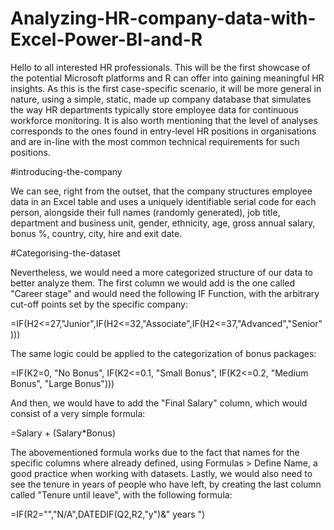 # Analyzing-HR-company-data-with-Excel-Power-BI-and-R

Hello to all interested HR professionals. This will be the first showcase of the potential Microsoft platforms and R can offer into gaining meaningful HR insights. As this is the first case-specific scenario, it will be more general in nature, using a simple, static, made up company database that simulates the way HR departments typically store employee data for continuous workforce monitoring. It is also worth mentioning that the level of analyses corresponds to the ones found in entry-level HR positions in organisations and are in-line with the most common technical requirements for such positions. 

#introducing-the-company

We can see, right from the outset, that the company structures employee data in an Excel table and uses a uniquely identifiable serial code for each person, alongside their full names (randomly generated), job title, department and business unit, gender, ethnicity, age, gross annual salary, bonus %, country, city, hire and exit date. 

#Categorising-the-dataset

Nevertheless, we would need a more categorized structure of our data to better analyze them. The first column we would add is the one called "Career stage" and would need the following IF Function, with the arbitrary cut-off points set by the specific company: 

=IF(H2<=27,"Junior",IF(H2<=32,"Associate",IF(H2<=37,"Advanced","Senior")))

The same logic could be applied to the categorization of bonus packages:

=IF(K2=0, "No Bonus", IF(K2<=0.1, "Small Bonus", IF(K2<=0.2, "Medium Bonus", "Large Bonus")))

And then, we would have to add the "Final Salary" column, which would consist of a very simple formula: 

=Salary + (Salary*Bonus)

The abovementioned formula works due to the fact that names for the specific columns where already defined, using Formulas > Define Name, a good practice when working with datasets. 
Lastly, we would also need to see the tenure in years of people who have left,  by creating the last column called "Tenure until leave", with the following formula:

=IF(R2="","N/A",DATEDIF(Q2,R2,"y")&" years ")
